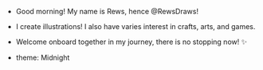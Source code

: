 - Good morning! My name is Rews, hence @RewsDraws!
- I create illustrations! I also have varies interest in crafts, arts, and games.
- Welcome onboard together in my journey, there is no stopping now! ✨

- theme: Midnight
